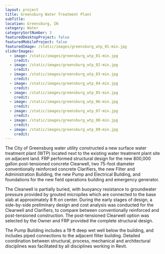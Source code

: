 ```yaml
---
layout: project
title: Greensburg Water Treatment Plant
subTitle:
location: Greensburg, IN
category: Water
categorySortNumber: 3
featuredDesktopProject: false
featuredMobileProject: false
featuredImage: /static/images/greensburg_wtp_01-min.jpg
sliderImages:
  - image: /static/images/greensburg_wtp_01-min.jpg
    credit:
  - image: /static/images/greensburg_wtp_02-min.jpg
    credit:
  - image: /static/images/greensburg_wtp_03-min.jpg
    credit:
  - image: /static/images/greensburg_wtp_04-min.jpg
    credit:
  - image: /static/images/greensburg_wtp_05-min.jpg
    credit:
  - image: /static/images/greensburg_wtp_06-min.jpg
    credit:
  - image: /static/images/greensburg_wtp_07-min.jpg
    credit:
  - image: /static/images/greensburg_wtp_08-min.jpg
    credit:
  - image: /static/images/greensburg_wtp_09-min.jpg
    credit:
---
```

The City of Greensburg water utility constructed a new surface water treatment plant (WTP) located next to the existing water treatment plant site on adjacent land. FRP performed structural design for the new 800,000 gallon post-tensioned concrete Clearwell, two 75-foot diameter conventionally reinforced concrete Clarifiers, the new Filter and Administration Building, the new Pump and Electrical Building, and foundations for the new field operations building and emergency generator. 

The Clearwell is partially buried, with buoyancy resistance to groundwater pressure provided by grouted micropiles which are connected to the base slab at approximately 8 ft on center. During the early stages of design, a side-by-side preliminary design and cost analysis was conducted for the Clearwell and Clarifiers, to compare between conventionally reinforced and post-tensioned construction. The post-tensioned Clearwell option was selected by the Owner and FRP provided the complete structural design.

The Pump Building includes a 19 ft deep wet well below the building, and includes piped connections to the adjacent filter building. Detailed coordination between structural, process, mechanical and architectural disciplines was facilitated by all disciplines working in Revit.



















